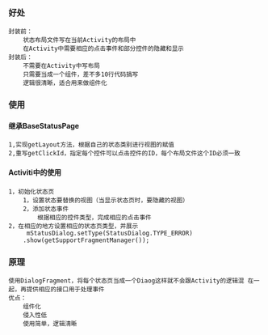 ### 好处
    封装前：
        状态布局文件写在当前Activity的布局中
        在Activity中需要相应的点击事件和部分控件的隐藏和显示
    封装后：
        不需要在Activity中写布局
        只需要当成一个组件，差不多10行代码搞写
        逻辑很清晰，适合用来做组件化
### 使用
####  继承BaseStatusPage
    1,实现getLayout方法，根据自己的状态类别进行视图的赋值
    2,重写getClickId，指定每个控件可以点击控件的ID，每个布局文件这个ID必须一致
    
####  Activiti中的使用
  
    1，初始化状态页
        1，设置状态要替换的视图（当显示状态页时，要隐藏的视图）
        2，添加状态事件
            根据相应的控件类型，完成相应的点击事件
    2，在相应的地方设置相应的状态页类型，并展示
         mStatusDialog.setType(StatusDialog.TYPE_ERROR)
        .show(getSupportFragmentManager());
    
### 原理
    使用DialogFragment，将每个状态页当成一个Diaog这样就不会跟Activity的逻辑混 在一起，再提供相应的接口用于处理事件
    优点：
        组件化
        侵入性低
        使用简单，逻辑清晰
